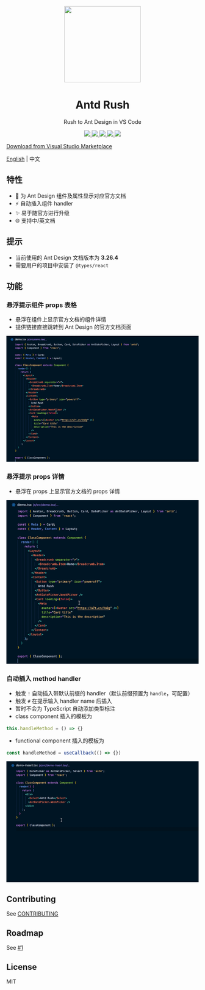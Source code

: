 <p align="center">
  <a href="https://github.com/fi3ework/vscode-antd-rush">
    <img width="200px" height="200px" src="https://user-images.githubusercontent.com/12322740/73346951-ba4dbe80-42c1-11ea-8784-5af0916ec459.png">
  </a>
</p>
<h1 align="center">Antd Rush</h1>
<div align="center">

Rush to Ant Design in VS Code

<p align="center">
<a href="https://marketplace.visualstudio.com/items?itemName=fi3ework.vscode-antd-rush">
<img src="https://vsmarketplacebadge.apphb.com/version/fi3ework.vscode-antd-rush.svg" />
</a>
<a href="https://marketplace.visualstudio.com/items?itemName=fi3ework.vscode-antd-rush">
<img src="https://vsmarketplacebadge.apphb.com/downloads-short/fi3ework.vscode-antd-rush.svg" />
</a>
<a href="https://marketplace.visualstudio.com/items?itemName=fi3ework.vscode-antd-rush">
<img src="https://vsmarketplacebadge.apphb.com/installs-short/fi3ework.vscode-antd-rush.svg" />
</a>
<a href="https://marketplace.visualstudio.com/items?itemName=fi3ework.vscode-antd-rush">
<img src="https://vsmarketplacebadge.apphb.com/rating-short/fi3ework.vscode-antd-rush.svg" />
</a>
<a href="https://github.com/fi3ework/vscode-antd-rush/actions?query=workflow%3ATest">
<img src="https://img.shields.io/github/workflow/status/fi3ework/vscode-antd-rush/Test?label=GitHub%20Actions" />
</a>
</p>

</div>

[Download from Visual Studio Marketplace](https://marketplace.visualstudio.com/items?itemName=fi3ework.vscode-antd-rush)

[English](./README.md) | 中文

## 特性

- 💬 为 Ant Design 组件及属性显示对应官方文档
- ⚡️ 自动插入组件 handler
- ✨ 易于随官方进行升级
- 🌐 支持中/英文档

## 提示

- 当前使用的 Ant Design 文档版本为 **3.26.4**
- 需要用户的项目中安装了 `@types/react`

## 功能

### 悬浮提示组件 props 表格

- 悬浮在组件上显示官方文档的组件详情
- 提供链接直接跳转到 Ant Design 的官方文档页面

<img src="assets/hover-component.gif">

### 悬浮提示 props 详情

- 悬浮在 props 上显示官方文档的 props 详情

<img src="assets/hover-props.gif">

### 自动插入 method handler

- 触发 `!` 自动插入带默认前缀的 handler（默认前缀预置为 `handle`，可配置）
- 触发 `#` 在提示输入 handler name 后插入
- 暂时不会为 TypeScript 自动添加类型标注
- class component 插入的模板为

```jsx
this.handleMethod = () => {}
```

- functional component 插入的模板为

```jsx
const handleMethod = useCallback(() => {})
```

<img src="assets/insertion.gif">

## Contributing

See [CONTRIBUTING](https://github.com/fi3ework/vscode-antd-rush/blob/master/CONTRIBUTING.md)

## Roadmap

See [#1](https://github.com/fi3ework/vscode-antd-rush/issues/1)

## License

MIT
